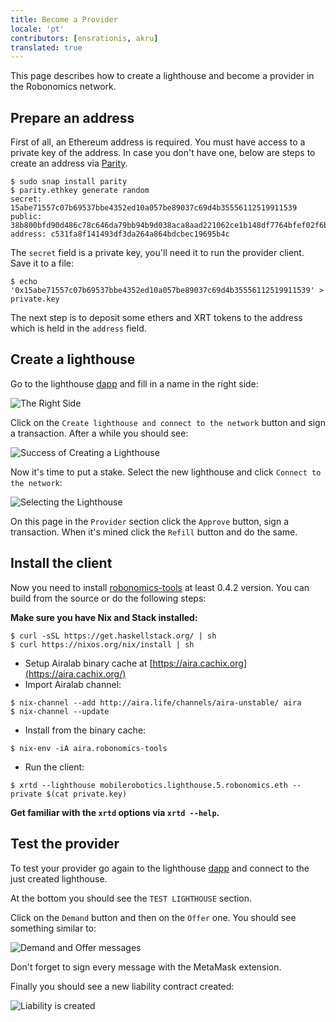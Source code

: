 ```yaml
---
title: Become a Provider
locale: 'pt' 
contributors: [ensrationis, akru]
translated: true
---
```


This page describes how to create a lighthouse and become a provider in the Robonomics network.

## Prepare an address

First of all, an Ethereum address is required. You must have access to a private key of the address. In case you don't have one, below are steps to create an address via [Parity](https://www.parity.io/ethereum/).

```
$ sudo snap install parity
$ parity.ethkey generate random
secret:  15abe71557c07b69537bbe4352ed10a057be89037c69d4b35556112519911539
public: 38b800bfd90d486c78c646da79bb94b9d038aca8aad221062ce1b148df7764bfef02f6b3cf931786b6997540b798ea226ae60bd201c222d8f702e408a1a5cbff
address: c531fa8f141493df3da264a864bdcbec19695b4c
```

The `secret` field is a private key, you'll need it to run the provider client. Save it to a file:

```
$ echo '0x15abe71557c07b69537bbe4352ed10a057be89037c69d4b35556112519911539' > private.key
```

The next step is to deposit some ethers and XRT tokens to the address which is held in the `address` field.

## Create a lighthouse

Go to the lighthouse [dapp](https://dapp.robonomics.network/#/lighthouse) and fill in a name in the right side:

![The Right Side](../images/become_a_provider_1.jpg "The Right Side")

Click on the `Create lighthouse and connect to the network` button and sign a transaction. After a while you should see:

![Success of Creating a Lighthouse](../images/become_a_provider_2.jpg "Success of Creating a Lighthouse")

Now it's time to put a stake. Select the new lighthouse and click `Connect to the network`:

![Selecting the Lighthouse](../images/become_a_provider_3.jpg "Selecting the Lighthouse")

On this page in the `Provider` section click the `Approve` button, sign a transaction. When it's mined click the `Refill` button and do the same.

## Install the client

Now you need to install [robonomics-tools](https://github.com/airalab/robonomics-tools) at least 0.4.2 version. You can build from the source or do the following steps:

**Make sure you have Nix and Stack installed:**
    
```
$ curl -sSL https://get.haskellstack.org/ | sh
$ curl https://nixos.org/nix/install | sh
```

* Setup Airalab binary cache at [https://aira.cachix.org](https://aira.cachix.org/)
* Import Airalab channel:

```
$ nix-channel --add http://aira.life/channels/aira-unstable/ aira
$ nix-channel --update
```
* Install from the binary cache:

```
$ nix-env -iA aira.robonomics-tools
```
* Run the client:

```
$ xrtd --lighthouse mobilerobotics.lighthouse.5.robonomics.eth --private $(cat private.key)
```

**Get familiar with the `xrtd` options via `xrtd --help`.**

## Test the provider

To test your provider go again to the lighthouse [dapp](https://dapp.robonomics.network/#/lighthouse/) and connect to the just created lighthouse.

At the bottom you should see the `TEST LIGHTHOUSE` section.

Click on the `Demand` button and then on the `Offer` one. You should see something similar to:

![Demand and Offer messages](../images/provider_mobilerobotics_demand_offer.jpg "Demand and Offer messages")

Don't forget to sign every message with the MetaMask extension.

Finally you should see a new liability contract created:

![Liability is created](../images/provider_mobilerobotics_liability.jpg "Liability is created")
